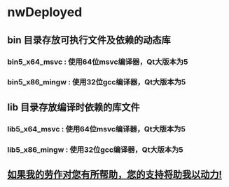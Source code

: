 # nwDeployed
## bin 目录存放可执行文件及依赖的动态库
### bin5_x64_msvc : 使用64位msvc编译器，Qt大版本为5
### bin5_x86_mingw : 使用32位gcc编译器，Qt大版本为5
## lib 目录存放编译时依赖的库文件
### lib5_x64_msvc : 使用64位msvc编译器，Qt大版本为5
### lib5_x86_mingw : 使用32位gcc编译器，Qt大版本为5

## [如果我的劳作对您有所帮助，您的支持将助我以动力!](https://nonwill.github.io/donate/)
